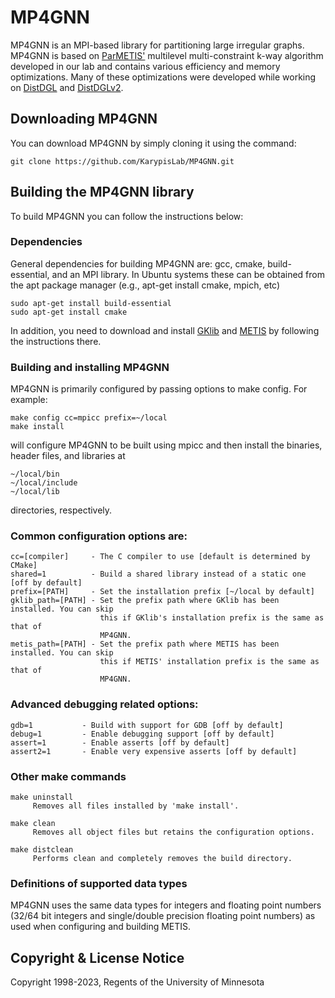 # MP4GNN 

MP4GNN is an MPI-based library for partitioning large irregular graphs. MP4GNN is based on [ParMETIS'](https://github.com/KarypisLab/ParMETIS) multilevel multi-constraint k-way 
algorithm developed in our lab and contains various efficiency and memory
optimizations. Many of these optimizations were developed while working on
[DistDGL](https://arxiv.org/abs/2010.05337) and
[DistDGLv2](https://arxiv.org/abs/2112.15345).

##  Downloading MP4GNN 

You can download MP4GNN by simply cloning it using the command:
```
git clone https://github.com/KarypisLab/MP4GNN.git
```

## Building the MP4GNN library

To build MP4GNN you can follow the instructions below:

### Dependencies

General dependencies for building MP4GNN are: gcc, cmake, build-essential, and an MPI library. 
In Ubuntu systems these can be obtained from the apt package manager (e.g., apt-get install cmake, mpich, etc) 

```
sudo apt-get install build-essential
sudo apt-get install cmake
```

In addition, you need to download and install
[GKlib](https://github.com/KarypisLab/GKlib) and 
[METIS](https://github.com/KarypisLab/METIS) by following the instructions there. 


### Building and installing MP4GNN  

MP4GNN is primarily configured by passing options to make config. For example:

```
make config cc=mpicc prefix=~/local
make install
```

will configure MP4GNN to be built using mpicc and then install the binaries, header files, and libraries at 

```
~/local/bin
~/local/include
~/local/lib
```

directories, respectively.

### Common configuration options are:

    cc=[compiler]     - The C compiler to use [default is determined by CMake]
    shared=1          - Build a shared library instead of a static one [off by default]
    prefix=[PATH]     - Set the installation prefix [~/local by default]
    gklib_path=[PATH] - Set the prefix path where GKlib has been installed. You can skip
                        this if GKlib's installation prefix is the same as that of
                        MP4GNN.
    metis_path=[PATH] - Set the prefix path where METIS has been installed. You can skip
                        this if METIS' installation prefix is the same as that of
                        MP4GNN.

### Advanced debugging related options:

    gdb=1           - Build with support for GDB [off by default]
    debug=1         - Enable debugging support [off by default]
    assert=1        - Enable asserts [off by default]
    assert2=1       - Enable very expensive asserts [off by default]

### Other make commands

    make uninstall
         Removes all files installed by 'make install'.

    make clean
         Removes all object files but retains the configuration options.

    make distclean
         Performs clean and completely removes the build directory.


### Definitions of supported data types

MP4GNN uses the same data types for integers and floating point numbers (32/64 bit
integers and single/double precision floating point numbers) as used when configuring
and building METIS.


## Copyright & License Notice
Copyright 1998-2023, Regents of the University of Minnesota


